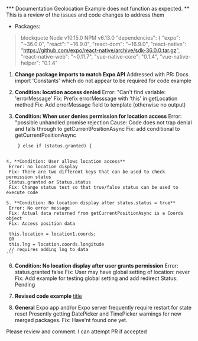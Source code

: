 *** Documentation Geolocation Example does not function as expected.
** This is a review of the issues and code changes to address them

* Packages:
> blockquote
Node v10.15.0
NPM v6.13.0
  "dependencies": {
    "expo": "~36.0.0",
    "react": "~16.9.0",
    "react-dom": "~16.9.0",
    "react-native": "https://github.com/expo/react-native/archive/sdk-36.0.0.tar.gz",
    "react-native-web": "~0.11.7",
    "vue-native-core": "0.1.4",
    "vue-native-helper": "0.1.4"

1. **Change package imports to match Expo API**
   Addressed with PR: 
   Docs import 'Constants' which do not appear to be required for code example

2. **Condition: location access denied**
   Error: "Can't find variable: 'errorMessage'
   Fix: Prefix errorMesssage with 'this' in getLocation method
   Fix: Add <text>errorMessage</text> field to template (otherwise no output)

3. **Condition: When user denies permission for location access**
   Error: "possible unhandled promise rejection
   Cause: Code does not trap denial and falls through to getCurrentPositionAsync
   Fix: add conditional to getCurrentPositionAsync
   ```
    } else if (status.granted) {
  ```

4. **Condition: User allows location access**
   Error: no location display
   Fix: There are two different keys that can be used to check permission status
   Status.granted or Status.status
   Fix: Change status test so that true/false status can be used to execute code

5. **Condition: No location display after status.status = true**
   Error: No error message
   Fix: Actual data returned from getCurrentPositionAsync is a Coords object
   Fix: Access position data 
   ```
     this.location = location1.coords;
     OR
     this.lng = location.coords.longitude
     // requires adding lng to data
    ```
6. **Condition: No location display after user grants permission**
   Error: status.granted false
   Fix: User may have global setting of location: never
   Fix: Add example for testing global setting and add redirect
   Status: Pending

7. **Revised code example**
   [title](https://github.com/ravenOSS/Vue-native-geolocation)

8. **General**
   Expo app and/or Expo server frequently require restart for state reset 
   Presently getting DatePicker and TimePicker warnings for new merged packages.
   Fix: Have'nt found one yet.


Please review and comment. I can attempt PR if accepted